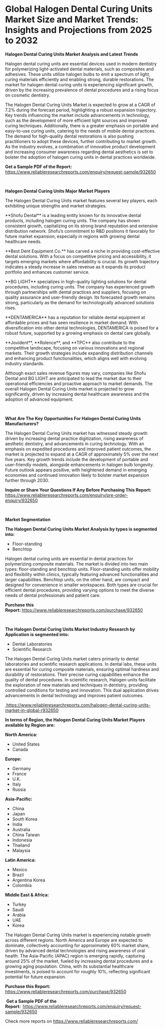 <p><h1>Global Halogen Dental Curing Units Market Size and Market Trends: Insights and Projections from 2025 to 2032</h1></p><p><strong>Halogen Dental Curing Units Market Analysis and Latest Trends</strong></p>
<p><p>Halogen dental curing units are essential devices used in modern dentistry for polymerizing light-activated dental materials, such as composites and adhesives. These units utilize halogen bulbs to emit a spectrum of light, curing materials efficiently and enabling strong, durable restorations. The market for halogen dental curing units is experiencing significant growth, driven by the increasing prevalence of dental procedures and a rising focus on cosmetic dentistry.</p><p>The Halogen Dental Curing Units Market is expected to grow at a CAGR of 7.2% during the forecast period, highlighting a robust expansion trajectory. Key trends influencing the market include advancements in technology, such as the development of more efficient light sources and improved curing techniques. Additionally, there is a greater emphasis on portable and easy-to-use curing units, catering to the needs of mobile dental practices. The demand for high-quality dental restorations is also pushing practitioners to adopt these devices, further contributing to market growth. As the industry evolves, a combination of innovative product development and increasing consumer awareness regarding dental aesthetics is set to bolster the adoption of halogen curing units in dental practices worldwide.</p></p>
<p><strong>Get a Sample PDF of the Report:&nbsp;</strong> <a href="https://www.reliableresearchreports.com/enquiry/request-sample/932650?utm_campaign=3585&utm_medium=2&utm_source=Github&utm_content=ia&utm_term=21032025&utm_id=halogen-dental-curing-units">https://www.reliableresearchreports.com/enquiry/request-sample/932650</a></p>
<p>&nbsp;</p>
<p><strong>Halogen Dental Curing Units Major Market Players</strong></p>
<p><p>The Halogen Dental Curing Units market features several key players, each exhibiting unique strengths and market strategies. </p><p>**Shofu Dental** is a leading entity known for its innovative dental products, including halogen curing units. The company has shown consistent growth, capitalizing on its strong brand reputation and extensive distribution network. Shofu’s commitment to R&D positions it favorably for future market expansion, especially in regions with growing dental healthcare needs.</p><p>**Best Dent Equipment Co.** has carved a niche in providing cost-effective dental solutions. With a focus on competitive pricing and accessibility, it targets emerging markets where affordability is crucial. Its growth trajectory indicates a steady increase in sales revenue as it expands its product portfolio and enhances customer service.</p><p>**BG LIGHT** specializes in high-quality lighting solutions for dental procedures, including curing units. The company has experienced growth through partnerships with dental practices and suppliers, focusing on quality assurance and user-friendly design. Its forecasted growth remains strong, particularly as the demand for technologically advanced solutions rises.</p><p>**DENTAMERICA** has a reputation for reliable dental equipment at affordable prices and has seen resilience in market demand. With diversification into other dental technologies, DENTAMERICA is poised for a robust future, supported by a growing emphasis on dental care globally.</p><p>**Jovident**, **Rolence**, and **TPC** also contribute to the competitive landscape, focusing on various innovations and regional markets. Their growth strategies include expanding distribution channels and enhancing product functionalities, which aligns well with evolving industry standards.</p><p>Although exact sales revenue figures may vary, companies like Shofu Dental and BG LIGHT are anticipated to lead the market due to their operational efficiencies and proactive approach to market demands. The overall Halogen Dental Curing Units market is projected to grow significantly, driven by increasing dental healthcare awareness and the adoption of advanced equipment.</p></p>
<p>&nbsp;</p>
<p><strong>What Are The Key Opportunities For Halogen Dental Curing Units Manufacturers?</strong></p>
<p><p>The Halogen Dental Curing Units market has witnessed steady growth driven by increasing dental practice digitization, rising awareness of aesthetic dentistry, and advancements in curing technology. With an emphasis on expedited procedures and improved patient outcomes, the market is projected to expand at a CAGR of approximately 5% over the next five years. Key growth trends include the development of portable and user-friendly models, alongside enhancements in halogen bulb longevity. Future outlook appears positive, with heightened demand in emerging economies and continued innovation likely to bolster market expansion further through 2030.</p></p>
<p><strong>Inquire or Share Your Questions If Any Before Purchasing This Report:</strong> <a href="https://www.reliableresearchreports.com/enquiry/pre-order-enquiry/932650?utm_campaign=3585&utm_medium=2&utm_source=Github&utm_content=ia&utm_term=21032025&utm_id=halogen-dental-curing-units">https://www.reliableresearchreports.com/enquiry/pre-order-enquiry/932650</a></p>
<p>&nbsp;</p>
<p><strong>Market Segmentation</strong></p>
<p><strong>The Halogen Dental Curing Units Market Analysis by types is segmented into:</strong></p>
<p><ul><li>Floor-standing</li><li>Benchtop</li></ul></p>
<p><p>Halogen dental curing units are essential in dental practices for polymerizing composite materials. The market is divided into two main types: floor-standing and benchtop units. Floor-standing units offer mobility and flexibility within clinics, typically featuring advanced functionalities and larger capabilities. Benchtop units, on the other hand, are compact and designed for convenience in smaller workspaces. Both types are crucial for efficient dental procedures, providing varying options to meet the diverse needs of dental professionals and patient care.</p></p>
<p><strong>Purchase this Report:&nbsp;</strong><a href="https://www.reliableresearchreports.com/purchase/932650?utm_campaign=3585&utm_medium=2&utm_source=Github&utm_content=ia&utm_term=21032025&utm_id=halogen-dental-curing-units">https://www.reliableresearchreports.com/purchase/932650</a></p>
<p>&nbsp;</p>
<p><strong>The Halogen Dental Curing Units Market Industry Research by Application is segmented into:</strong></p>
<p><ul><li>Dental Laboratories</li><li>Scientific Research</li></ul></p>
<p><p>The Halogen Dental Curing Units market caters primarily to dental laboratories and scientific research applications. In dental labs, these units are essential for curing composite materials, ensuring optimal hardness and durability of restorations. Their precise curing capabilities enhance the quality of dental procedures. In scientific research, Halogen units facilitate the exploration of new materials and techniques in dentistry, providing controlled conditions for testing and innovation. This dual application drives advancements in dental technology and improves patient outcomes.</p></p>
<p><a href="https://www.reliableresearchreports.com/halogen-dental-curing-units-market-in-global-r932650?utm_campaign=3585&utm_medium=2&utm_source=Github&utm_content=ia&utm_term=21032025&utm_id=halogen-dental-curing-units">&nbsp;https://www.reliableresearchreports.com/halogen-dental-curing-units-market-in-global-r932650</a></p>
<p><strong>In terms of Region, the Halogen Dental Curing Units Market Players available by Region are:</strong></p>
<p>
    <p> <strong> North America: </strong>
        <ul>
            <li>United States</li>
            <li>Canada</li>
        </ul>
        </p> 
    <p> <strong> Europe: </strong>
        <ul>
            <li>Germany</li>
            <li>France</li>
            <li>U.K.</li>
            <li>Italy</li>
            <li>Russia</li>
        </ul>
        </p> 
    <p> <strong> Asia-Pacific: </strong>
        <ul>
            <li>China</li>
            <li>Japan</li>
            <li>South Korea</li>
            <li>India</li>
            <li>Australia</li>
            <li>China Taiwan</li>
            <li>Indonesia</li>
            <li>Thailand</li>
            <li>Malaysia</li>
        </ul>
        </p> 
    <p> <strong> Latin America: </strong>
        <ul>
            <li>Mexico</li>
            <li>Brazil</li>
            <li>Argentina Korea</li>
            <li>Colombia</li>
        </ul>
        </p> 
    <p> <strong> Middle East & Africa: </strong>
        <ul>
            <li>Turkey</li>
            <li>Saudi</li>
            <li>Arabia</li>
            <li>UAE</li>
            <li>Korea</li>
        </ul>
    </p>
    </p>
<p><p>The Halogen Dental Curing Units market is experiencing notable growth across different regions. North America and Europe are expected to dominate, collectively accounting for approximately 60% market share, driven by advanced dental technologies and rising awareness of oral health. The Asia-Pacific (APAC) region is emerging rapidly, capturing around 25% of the market, fueled by increasing dental procedures and a growing aging population. China, with its substantial healthcare investments, is poised to account for roughly 10%, reflecting significant potential for future expansion.</p></p>
<p><strong>Purchase this Report: </strong><a href="https://www.reliableresearchreports.com/purchase/932650?utm_campaign=3585&utm_medium=2&utm_source=Github&utm_content=ia&utm_term=21032025&utm_id=halogen-dental-curing-units">https://www.reliableresearchreports.com/purchase/932650</a></p>
<p>&nbsp;<strong>Get a Sample PDF of the Report:&nbsp;&nbsp;</strong><a href="https://www.reliableresearchreports.com/enquiry/request-sample/932650?utm_campaign=3585&utm_medium=2&utm_source=Github&utm_content=ia&utm_term=21032025&utm_id=halogen-dental-curing-units">https://www.reliableresearchreports.com/enquiry/request-sample/932650</a></p>
<p><strong></strong></p>
<p>Check more reports on <a href="https://www.reliableresearchreports.com/?utm_campaign=3585&utm_medium=2&utm_source=Github&utm_content=ia&utm_term=21032025&utm_id=halogen-dental-curing-units">https://www.reliableresearchreports.com/</a></p>